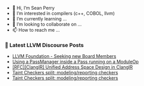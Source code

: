 - 👋 Hi, I’m Sean Perry
- 👀 I’m interested in compilers (c++, COBOL, llvm)
- 🌱 I’m currently learning ...
- 💞️ I’m looking to collaborate on ...
- 📫 How to reach me ...

<!---
s66perry/s66perry is a ✨ special ✨ repository because its `README.md` (this file) appears on your GitHub profile.
You can click the Preview link to take a look at your changes.
--->
### 📕 Latest LLVM Discourse Posts

<!-- DISCOURSE-LLVM:START -->
- [LLVM Foundation - Seeking new Board Members](https://discourse.llvm.org/t/llvm-foundation-seeking-new-board-members/80303#post_1)
- [Using a PassManager inside a Pass running on a ModuleOp](https://discourse.llvm.org/t/using-a-passmanager-inside-a-pass-running-on-a-moduleop/80302#post_1)
- [[RFC][ClangIR] Unified Address Space Design in ClangIR](https://discourse.llvm.org/t/rfc-clangir-unified-address-space-design-in-clangir/79728#post_9)
- [Taint Checkers split: modeling/reporting checkers](https://discourse.llvm.org/t/taint-checkers-split-modeling-reporting-checkers/80301#post_3)
- [Taint Checkers split: modeling/reporting checkers](https://discourse.llvm.org/t/taint-checkers-split-modeling-reporting-checkers/80301#post_2)
<!-- DISCOURSE-LLVM:END -->
